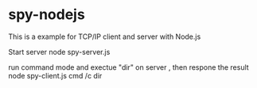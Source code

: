 # spy-nodejs
This is a example for TCP/IP client and server with Node.js

Start server
node spy-server.js

run command mode and exectue "dir" on server , then respone the result
node spy-client.js cmd /c dir
